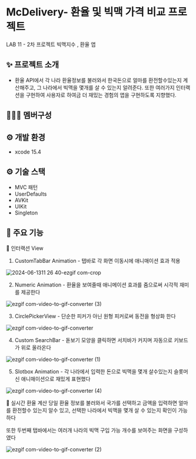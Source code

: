 # McDelivery- 환율 및 빅맥 가격 비교 프로젝트
LAB 11 -  2차 프로젝트  빅맥지수 , 환율 앱 


## :sparkles: 프로젝트 소개

- 환율 API에서 각 나라 환율정보를 불러와서 한국돈으로 얼마를 환전할수있는지 계산해주고, 그 나라에서 빅맥을 몇개를 살 수 있는지 알려준다.
  또한 여러가지 인터랙션을 구현하여 사용자로 하여금 더 재밌는 경험의 앱을 구현하도록 지향했다.
  

## :people_holding_hands: 멤버구성



## :gear: 개발 환경 

- xcode 15.4


## :gear: 기술 스택

- MVC 패턴 
- UserDefaults
- AVKit 
- UIKit
- Singleton 


## :pushpin: 주요 기능 

:money_with_wings: 인터랙션 View 



1. CustomTabBar Animation -  탭바로 각 화면 이동시에 애니매이션 효과 적용

<p align="center">
  
![2024-06-1311 26 40-ezgif com-crop](https://github.com/APP-iOS5th/McDelivery/assets/115773990/c487b557-4e55-4733-8ca1-243ca9c92681)




2. Numeric Animation -  환율을 보여줄때 애니메이션 효과를 줌으로써 시각적 재미를 제공한다
   <p align="center">
 ![ezgif com-video-to-gif-converter (3)](https://github.com/APP-iOS5th/McDelivery/assets/115773990/9794fd0e-6313-4f79-99a7-ead76a04a518)



3. CirclePickerView - 단순한 피커가 아닌 원형 피커로써 동전을 형상화 한다
<p align="center">
  
![ezgif com-video-to-gif-converter](https://github.com/APP-iOS5th/McDelivery/assets/115773990/ad7672e3-0a0f-415b-be17-fbb450a81e00)




4. Custom SearchBar - 돋보기 모양을 클릭하면 서치바가 커지며 자동으로 키보드가 위로 올라온다
<p align="center">
  
![ezgif com-video-to-gif-converter (1)](https://github.com/APP-iOS5th/McDelivery/assets/115773990/33466094-6594-4101-844f-e407c578e976)




5. Slotbox Animation - 각 나라에서 입력한 돈으로 빅맥을 몇개 살수있는지 슬롯머신 애니매이션으로 재밌게 표현했다
<p align="center">
  
![ezgif com-video-to-gif-converter (4)](https://github.com/APP-iOS5th/McDelivery/assets/115773990/c20c4371-fae9-4a3e-9e5f-bbd8b42a5565)





:money_with_wings:  실시간 환율 계산 
당일 환율 정보를 불러와서 국가를 선택하고 금액을 입력하면 얼마를 환전할수 있는지 알수 있고, 선택한 나라에서 빅맥을 몇개 살 수 있는지 확인이 가능하다 

또한 두번째 탭바에서는 여러개 나라의 빅맥 구입 가능 개수를 보여주는 화면을 구성하였다 
<p align="center">
  
![ezgif com-video-to-gif-converter (2)](https://github.com/APP-iOS5th/McDelivery/assets/115773990/b9c14f95-8db8-4d24-b580-33f534f82998)







